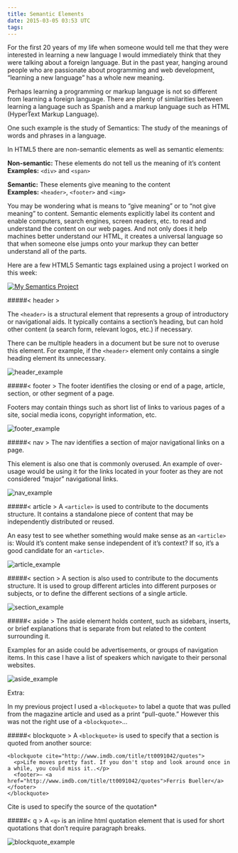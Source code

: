 ```yaml
---
title: Semantic Elements
date: 2015-03-05 03:53 UTC
tags:
---
```



For the first 20 years of my life when someone would tell me that they were interested in learning a new language I would immediately think that they were talking about a foreign language. But in the past year, hanging around people who are passionate about programming and web development, “learning a new language” has a whole new meaning. 

Perhaps learning a programming or markup language is not so different from learning a foreign language. There are plenty of similarities between learning a language such as Spanish and a markup language such as HTML (HyperText Markup Language). 

One such example is the study of Semantics: The study of the meanings of words and phrases in a language. 

In HTML5 there are non-semantic elements as well as semantic elements:

**Non-semantic:** These elements do not tell us the meaning of it’s content  
**Examples:** `<div>` and `<span>`

**Semantic:** These elements give meaning to the content  
**Examples:** `<header>`,  `<footer>` and `<img>`

You may be wondering what is means to “give meaning” or to “not give meaning” to content. Semantic elements explicitly label its content and enable computers, search engines, screen readers, etc. to read and understand the content on our web pages. And not only does it help machines better understand our HTML,  it creates a universal language so that when someone else jumps onto your markup they can better understand all of the parts.

Here are a few HTML5 Semantic tags explained using a project I worked on this week:


[![My Semantics Project][2]][1]

  [1]: http://ericagarcia.me/projects/semantics/
  [2]: /images/blog/Semantics_project.png
 


#####< header >

The `<header>` is a structural element that represents a group of introductory or navigational aids. It typically contains a section’s heading, but can hold other content (a search form, relevant logos, etc.) if necessary. 

There can be multiple headers in a document but be sure not to overuse this element. For example, if the `<header>` element only contains a single heading element its unnecessary. 


![header_example](/images/blog/Semantics_header.png)

#####< footer > 
The footer identifies the closing or end of a page, article, section, or other segment of a page.

Footers may contain things such as short list of links to various pages of a site, social media icons, copyright information, etc.


![footer_example](/images/blog/Semantics_footer.png)

#####< nav > 
The nav identifies a section of major navigational links on a page. 

This element is also one that is commonly overused. An example of over-usage would be using it for the links located in your footer as they are not considered “major” navigational links.

![nav_example](/images/blog/Semantics_nav.png)

#####< article > 
A `<article>` is used to contribute to the documents structure. It contains a standalone piece of content that may be independently distributed or reused. 

An easy test to see whether something would make sense as an `<article>` is:
Would it’s content make sense independent of it’s context? If so, it’s a good candidate for an `<article>`. 

![article_example](/images/blog/Semantics_article.png)

#####< section > 
A section is also used to contribute to the documents structure. It is used to group different articles into different purposes or subjects, or to define the different sections of a single article.

![section_example](/images/blog/Semantics_section.png)

#####< aside > 
The aside element holds content, such as sidebars, inserts, or brief explanations that is separate from but related to the content surrounding it. 

Examples for an aside could be advertisements, or groups of navigation items. In this case I have a list of speakers which navigate to their personal websites.

![aside_example](/images/blog/Semantics_aside.png)

Extra: 

In my previous project I used a `<blockquote>` to label a quote that was pulled from the magazine article and used as a print “pull-quote.” However this was not the right use of a `<blockquote>`... 

#####< blockquote >
A `<blockquote>` is used to specify that a section is quoted from another source:

    <blockquote cite="http://www.imdb.com/title/tt0091042/quotes">
      <p>Life moves pretty fast. If you don't stop and look around once in a while, you could miss it..</p>
      <footer>— <a href="http://www.imdb.com/title/tt0091042/quotes">Ferris Bueller</a></footer>
    </blockquote>

Cite is used to specify the source of the quotation*

#####< q >
A `<q>` is an inline html quotation element that is used for short quotations that don’t require paragraph breaks.


![blockquote_example](/images/blog/Semantics_blockquote.png)



